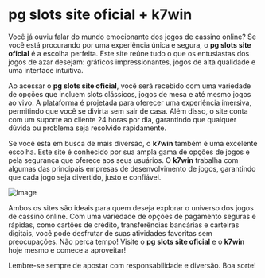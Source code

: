 # pg slots site oficial + k7win

Você já ouviu falar do mundo emocionante dos jogos de cassino online? Se você está procurando por uma experiência única e segura, o **pg slots site oficial** é a escolha perfeita. Este site reúne tudo o que os entusiastas dos jogos de azar desejam: gráficos impressionantes, jogos de alta qualidade e uma interface intuitiva.

Ao acessar o **pg slots site oficial**, você será recebido com uma variedade de opções que incluem slots clássicos, jogos de mesa e até mesmo jogos ao vivo. A plataforma é projetada para oferecer uma experiência imersiva, permitindo que você se divirta sem sair de casa. Além disso, o site conta com um suporte ao cliente 24 horas por dia, garantindo que qualquer dúvida ou problema seja resolvido rapidamente.

Se você está em busca de mais diversão, o **k7win** também é uma excelente escolha. Este site é conhecido por sua ampla gama de opções de jogos e pela segurança que oferece aos seus usuários. O **k7win** trabalha com algumas das principais empresas de desenvolvimento de jogos, garantindo que cada jogo seja divertido, justo e confiável.

![Image](https://github.com/user-attachments/assets/b9de9dee-b60e-46a0-9e49-3c6ca594ed6f)

Ambos os sites são ideais para quem deseja explorar o universo dos jogos de cassino online. Com uma variedade de opções de pagamento seguras e rápidas, como cartões de crédito, transferências bancárias e carteiras digitais, você pode desfrutar de suas atividades favoritas sem preocupações. Não perca tempo! Visite o **pg slots site oficial** e o **k7win** hoje mesmo e comece a aproveitar!

Lembre-se sempre de apostar com responsabilidade e diversão. Boa sorte!